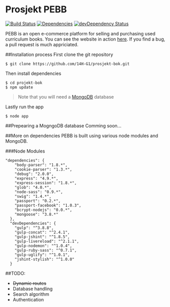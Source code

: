 Prosjekt PEBB
=========
[![Build Status](https://travis-ci.org/14H-G1/prosjekt-bok.svg?branch=master)](https://travis-ci.org/14H-G1/prosjekt-bok)
[![Dependencies](https://david-dm.org/14H-G1/prosjekt-bok.png)](https://david-dm.org/14H-G1/prosjekt-bok)
[![devDependency Status](https://david-dm.org/14H-G1/prosjekt-bok/dev-status.svg)](https://david-dm.org/14H-G1/prosjekt-bok#info=devDependencies)

PEBB is an open e-commerce platform for selling and purchasing used curriculum books. You can see the website in action [here](http://pebb.no). If you find a bug, a pull request is much appriciated.

##Installation process
First clone the git repository
```
$ git clone https://github.com/14H-G1/prosjekt-bok.git
```
Then install dependencies
```
$ cd projekt-bok
$ npm update
```
> Note that you will need a [MongoDB](http://mongodb.com) database

Lastly run the app
```
$ node app
```

##Prepearing a MogngoDB database
Comming soon...

##More on dependencies
PEBB is built using various node modules and MongoDB.

###Node Modules
```
"dependencies": {
    "body-parser": "1.8.*",
    "cookie-parser": "1.3.*",
    "debug": "2.0.0",
    "express": "4.9.*",
    "express-session": "1.8.*",
    "glob": "4.0.*",
    "node-sass": "0.9.*",
    "swig": "1.4.*",
    "passport": "0.2.*",
    "passport-facebook": "1.0.3",
    "bcrypt-nodejs": "0.0.*",
    "mongoose": "3.8.*"
  },
  "devDependencies": {
    "gulp": "^3.8.8",
    "gulp-concat": "^2.4.1",
    "gulp-jshint": "^1.8.5",
    "gulp-livereload": "^2.1.1",
    "gulp-nodemon": "^1.0.4",
    "gulp-ruby-sass": "^0.7.1",
    "gulp-uglify": "^1.0.1",
    "jshint-stylish": "^1.0.0"
  }
```

##TODO:
- ~~Dynamic routes~~
- Database handling
- Search algorithm
- Authentication
